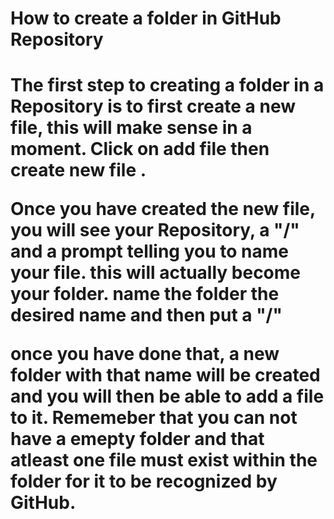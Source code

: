 <h1> How to create a folder in GitHub Repository <h1/>

<p> The first step to creating a folder in a Repository is to first create a new file, this will make sense in a moment. <b> Click on add file then create new file <b/>.

<p> Once you have created the new file, you will see your Repository, a "/" and a prompt telling you to name your file. this will actually become your folder. <b> name the folder the desired name and then put a "/" <b/>

<p> once you have done that, a new folder with that name will be created and you will then be able to add a file to it. <b> Rememeber that you can not have a emepty folder and that atleast one file must exist within the folder for it to be recognized by GitHub.<b/>